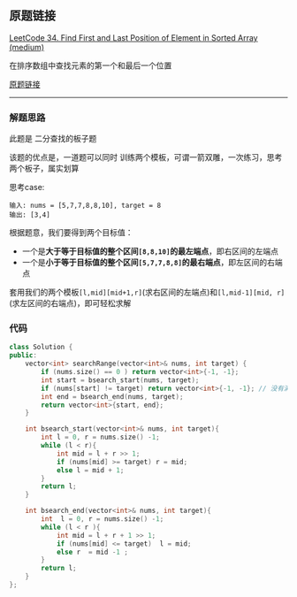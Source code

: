 ## 原题链接

[LeetCode 34. Find First and Last Position of Element in Sorted Array (medium)](https://leetcode-cn.com/problems/find-first-and-last-position-of-element-in-sorted-array/)

在排序数组中查找元素的第一个和最后一个位置

[原题链接](https://leetcode-cn.com/problems/find-first-and-last-position-of-element-in-sorted-array/description/)

---

### 解题思路

此题是 二分查找的板子题

该题的优点是，一道题可以同时 训练两个模板，可谓一箭双雕，一次练习，思考两个板子，属实划算

思考case: 

```
输入: nums = [5,7,7,8,8,10], target = 8
输出: [3,4]
```

根据题意，我们要得到两个目标值：

- 一个是**大于等于目标值的整个区间`[8,8,10]`**的**最左端点**，即右区间的左端点
- 一个是**小于等于目标值的整个区间`[5,7,7,8,8]`**的**最右端点**，即左区间的右端点

套用我们的两个模板`[l,mid][mid+1,r]`(求右区间的左端点)和`[l,mid-1][mid, r]`(求左区间的右端点)，即可轻松求解

### 代码

```cpp
class Solution {
public:
    vector<int> searchRange(vector<int>& nums, int target) {
        if (nums.size() == 0 ) return vector<int>{-1, -1};
        int start = bsearch_start(nums, target);
        if (nums[start] != target) return vector<int>{-1, -1}; // 没有满足条件的解
        int end = bsearch_end(nums, target);
        return vector<int>{start, end};
    }

    int bsearch_start(vector<int>& nums, int target){
        int l = 0, r = nums.size() -1;
        while (l < r){
            int mid = l + r >> 1;
            if (nums[mid] >= target) r = mid;
            else l = mid + 1;
        }
        return l;
    }

    int bsearch_end(vector<int>& nums, int target){
        int  l = 0, r = nums.size() -1;
        while (l < r ){
            int mid = l + r + 1 >> 1;
            if (nums[mid] <= target)  l = mid;
            else r  = mid -1 ;
        }
        return l;
    }
};
```
